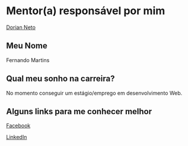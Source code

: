 # Mentor(a) responsável por mim

[Dorian Neto](/mentores/perfis/dorian_neto.md)

## Meu Nome

Fernando Martins

## Qual meu sonho na carreira?

No momento conseguir um estágio/emprego em desenvolvimento Web.

## Alguns links para me conhecer melhor

[Facebook](https://www.facebook.com/fernando.martins.3551)

[LinkedIn](https://br.linkedin.com/in/fernando-antônio-martins-vieira-júnior-b09524a4)
